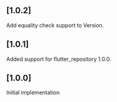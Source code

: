 ## [1.0.2]
Add equality check support to Version.

## [1.0.1]
Added support for flutter_repository 1.0.0.

## [1.0.0]
Initial implementation